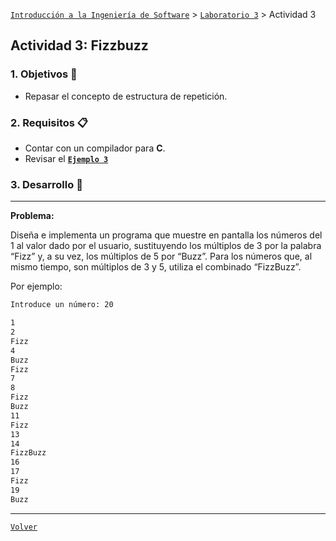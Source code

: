 [`Introducción a la Ingeniería de Software`](../../README.md) > [`Laboratorio 3`](../README.md) > Actividad 3

## Actividad 3: Fizzbuzz

### 1. Objetivos :dart:

- Repasar el concepto de estructura de repetición.

### 2. Requisitos :clipboard:

- Contar con un compilador para __C__.
- Revisar el **[`Ejemplo 3`](../ejemplo03/README.md)**

### 3. Desarrollo :rocket:

---

**Problema:**

Diseña e implementa un programa que muestre en pantalla los números del 1 al valor dado por el usuario, sustituyendo los múltiplos de 3 por la palabra “Fizz” y, a su vez, los múltiplos de 5 por “Buzz”. Para los números que, al mismo tiempo, son múltiplos de 3 y 5, utiliza el combinado “FizzBuzz”.

Por ejemplo:

```bash
Introduce un número: 20

1
2
Fizz
4
Buzz
Fizz
7
8
Fizz
Buzz
11
Fizz
13
14
FizzBuzz
16
17
Fizz
19
Buzz
```

---

[`Volver`](../README.md)
